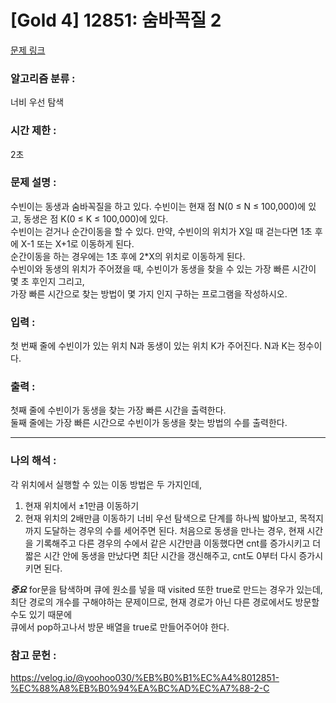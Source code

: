 [Gold 4] 12851: 숨바꼭질 2
====================================  
[문제 링크](https://www.acmicpc.net/problem/12851)  

### 알고리즘 분류 :  
너비 우선 탐색

### 시간 제한 :  
2초   

### 문제 설명 :  
수빈이는 동생과 숨바꼭질을 하고 있다. 수빈이는 현재 점 N(0 ≤ N ≤ 100,000)에 있고, 동생은 점 K(0 ≤ K ≤ 100,000)에 있다.  
수빈이는 걷거나 순간이동을 할 수 있다. 만약, 수빈이의 위치가 X일 때 걷는다면 1초 후에 X-1 또는 X+1로 이동하게 된다.  
순간이동을 하는 경우에는 1초 후에 2*X의 위치로 이동하게 된다.  
수빈이와 동생의 위치가 주어졌을 때, 수빈이가 동생을 찾을 수 있는 가장 빠른 시간이 몇 초 후인지 그리고,  
가장 빠른 시간으로 찾는 방법이 몇 가지 인지 구하는 프로그램을 작성하시오.  

### 입력 :   
첫 번째 줄에 수빈이가 있는 위치 N과 동생이 있는 위치 K가 주어진다. N과 K는 정수이다.  

### 출력 :   
첫째 줄에 수빈이가 동생을 찾는 가장 빠른 시간을 출력한다.  
둘째 줄에는 가장 빠른 시간으로 수빈이가 동생을 찾는 방법의 수를 출력한다.  

-----------------------------------------------------------  
### 나의 해석 :  
각 위치에서 실행할 수 있는 이동 방법은 두 가지인데,  
1. 현재 위치에서 ±1만큼 이동하기
2. 현재 위치의 2배만큼 이동하기
너비 우선 탐색으로 단계를 하나씩 밟아보고, 목적지까지 도달하는 경우의 수를 세어주면 된다.
처음으로 동생을 만나는 경우, 현재 시간을 기록해주고 다른 경우의 수에서 같은 시간만큼 이동했다면 cnt를 증가시키고
더 짧은 시간 안에 동생을 만났다면 최단 시간을 갱신해주고, cnt도 0부터 다시 증가시키면 된다.


***중요***
for문을 탐색하며 큐에 원소를 넣을 때 visited 또한 true로 만드는 경우가 있는데,  
최단 경로의 개수를 구해야하는 문제이므로, 현재 경로가 아닌 다른 경로에서도 방문할 수도 있기 때문에  
큐에서 pop하고나서 방문 배열을 true로 만들어주어야 한다.   

### 참고 문헌 :  
https://velog.io/@yoohoo030/%EB%B0%B1%EC%A4%8012851-%EC%88%A8%EB%B0%94%EA%BC%AD%EC%A7%88-2-C  
